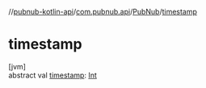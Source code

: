 //[pubnub-kotlin-api](../../../index.md)/[com.pubnub.api](../index.md)/[PubNub](index.md)/[timestamp](timestamp.md)

# timestamp

[jvm]\
abstract val [timestamp](timestamp.md): [Int](https://kotlinlang.org/api/latest/jvm/stdlib/kotlin-stdlib/kotlin/-int/index.html)
